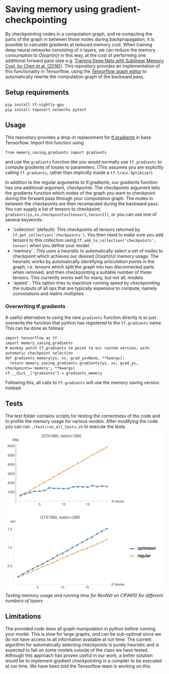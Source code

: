 
# Saving memory using gradient-checkpointing

By checkpointing nodes in a computation graph, and re-computing the parts of the graph in between those nodes during backpropagation, it is possible to calculate gradients at reduced memory cost. When training deep neural networks consisting of *n* layers, we can reduce the memory consumption to *O(sqrt(n))* in this way, at the cost of performing one additional forward pass (see e.g. [Training Deep Nets with Sublinear Memory Cost, by Chen et al. (2016)](https://arxiv.org/pdf/1604.06174.pdf)). This repository provides an implementation of this functionality in Tensorflow, using the [Tensorflow graph editor](https://www.tensorflow.org/versions/r1.0/api_guides/python/contrib.graph_editor) to automatically rewrite the computation graph of the backward pass.

## Setup requirements
```
pip install tf-nightly-gpu
pip install toposort networkx pytest
```

## Usage
This repository provides a drop-in replacement for [tf.gradients](https://www.tensorflow.org/api_docs/python/tf/gradients) in base Tensorflow. Import this function using

```
from memory_saving_gradients import gradients
```
and use the `gradients` function like you would normally use `tf.gradients` to compute gradients of losses to parameters. (This assumes you are explicitly calling `tf.gradients`, rather than implicitly inside a `tf.train.Optimizer`).

In addition to the regular arguments to tf.gradients, our gradients function has one additional argument, *checkpoints*. The *checkpoints* argument tells the gradients function which nodes of the graph you want to checkpoint during the forward pass through your computation graph. The nodes in between the checkpoints are then recomputed during the backward pass. You can supply a list of tensors to checkpoint, `gradients(ys,xs,checkpoints=[tensor1,tensor2])`, or you can use one of several keywords:

- 'collection' (default): This checkpoints all tensors returned by `tf.get_collection('checkpoints')`. You then need to make sure you add tensors to this collection using `tf.add_to_collection('checkpoints', tensor)` when you define your model.
- 'memory' : This uses a heuristic to automatically select a set of nodes to checkpoint which achieves our desired *O(sqrt(n))* memory usage. The heuristic works by automatically identifying *articulation points* in the graph, i.e. tensors which split the graph into two disconnected parts when removed, and then checkpointing a suitable number of these tensors. This currently works well for many, but not all, models.
- 'speed' : This option tries to maximize running speed by checkpointing the outputs of all ops that are typically expensive to compute, namely convolutions and matrix multiplies.

### Overwriting tf.gradients
A useful alternative to using the new `gradients` function directly is to just overwrite the function that python has registered to the `tf.gradients` name. This can be done as follows:

```
import tensorflow as tf
import memory_saving_gradients
# monkey patch tf.gradients to point to our custom version, with automatic checkpoint selection
def gradients_memory(ys, xs, grad_ys=None, **kwargs):
  return memory_saving_gradients.gradients(ys, xs, grad_ys, checkpoints='memory', **kwargs)
tf.__dict__["gradients"] = gradients_memory
```
Following this, all calls to `tf.gradients` will use the memory saving version instead.

## Tests
The test folder contains scripts for testing the correctness of the code and to profile the memory usage for various models. After modifying the code you can run `./test/run_all_tests.sh` to execute the tests.
![](resnet_test.png)
*Testing memory usage and running time for ResNet on CIFAR10 for different numbers of layers*

## Limitations
The provided code does all graph manipulation in python before running your model. This is slow for large graphs, and can be sub-optimal since we do not have access to all information available at run time. The current algorithm for automatically selecting checkpoints is purely heuristic and is expected to fail on some models outside of the class we have tested. Although this approach has proven useful in our work, a better solution would be to implement gradient checkpointing in a compiler to be executed at run time. We have been told the Tensorflow team is working on this.
